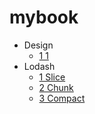 # mybook

- Design
  * [1 1](./design/1-1.md)
- Lodash
  * [1 Slice](./lodash/1-slice.md)
  * [2 Chunk](./lodash/2-chunk.md)
  * [3 Compact](./lodash/3-compact.md)
